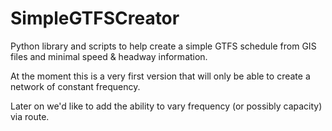 SimpleGTFSCreator
=================

Python library and scripts to help create a simple GTFS schedule from GIS files and minimal speed &amp; headway information.

At the moment this is a very first version that will only be able to create a
network of constant frequency.

Later on we'd like to add the ability to vary frequency (or possibly capacity)
via route.
